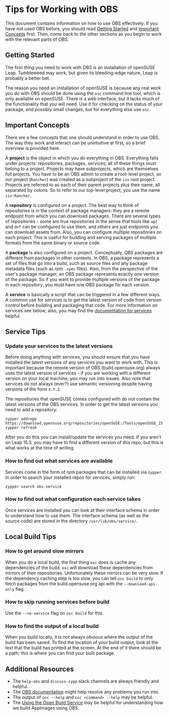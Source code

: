 # Tips for Working with OBS

This document contains information on how to use OBS effectively.
If you have not used OBS before, you should read
[Getting Started](#getting-started) and
[Important Concepts](#important-concepts) first. Then, come back to
the other sections as you begin to work with the relevant parts of OBS.


## Getting Started

The first thing you need to work with OBS is an installation of
openSUSE Leap. Tumbleweed may work, but given its bleeding-edge
nature, Leap is probably a better bet.

The reason you need an installation of openSUSE is because any
real work you do with OBS should be done using the `osc` command
line tool, which is only available on openSUSE. There *is* a web
interface, but it lacks much of the functionality that you will need.
Use it for checking on the status of your package, and possibly small
changes, but for everything else use `osc`.


## Important Concepts

There are a few concepts that one should understand in order to use OBS.
The way they work and interact can be unintuitive at first, so a brief
overview is provided here.

A **project** is the object in which you do everything in OBS.
Everything falls under projects: repositories, packages, services;
all of these things must belong to a project. Projects may have
subprojects, which are themselves full projects. You have to be an
OBS admin to create a root-level project, so our project (`Rancher`)
was created as a subproject of the `isv` root project. Projects are
referred to as each of their parent projects plus their name, all
separated by colons. So to refer to our top-level project, you use
the name `isv:Rancher`.

A **repository** is configured on a project. The best way to think of
repositories is in the context of package managers: they are a remote
endpoint from which you can download packages. There are several types of
repositories - some are true repositories in the sense that tools like
`apt` and `dnf` can be configured to use them, and others are just endpoints
you can download assets from. Also, you can configure multiple repositories
on each project. This is useful for building and serving packages of multiple
formats from the same binary or source code.

A **package** is also configured on a project. Conceptually, OBS packages
are different from packages in other contexts. In OBS, a package represents
a set of files that go into a build, such as source files and any package
metadata files (such as rpm `.spec` files). Also, from the perspective of the
user's package manager, an OBS package represents exactly one version of the
package. So if you want to provide multiple versions of the package in each
repository, you must have one OBS package for each version.

A **service** is basically a script that can be triggered in a few different
ways. A common use for services is to get the latest version of code from
version control before building and packaging that code. For more information
on services see below; also, you may find the
[documentation for services][service_documentation] helpful.

[service_documentation]: https://openbuildservice.org/help/manuals/obs-user-guide/cha.obs.source_service.html#sec.obs.sserv.about


## Service Tips

### Update your services to the latest versions

Before doing anything with services, you should ensure that you have installed
the latest versions of any services you want to work with. This is important
because the remote version of OBS (build.opensuse.org) always uses the latest
version of services - if you are working with a different version on your local
machine, you may run into issues. Also note that services do not always (ever?)
use semantic versioning despite having versions of the form `X.Y.Z`.

The repositories that openSUSE comes configured with do not contain the latest
versions of the OBS services. In order to get the latest versions you need to
add a repository:

```
zypper addrepo https://download.opensuse.org/repositories/openSUSE:/Tools/openSUSE_15.3/openSUSE:Tools.repo
zypper refresh
```

After you do this you can install/update the services you need. If you aren't
on Leap 15.3, you may have to find a different version of this repo, but this
is what works at the time of writing.

### How to find out what services are available

Services come in the form of rpm packages that can be installed via `zypper`.
In order to search your installed repos for services, simply run:

```
zypper search obs-service
```

### How to find out what configuration each service takes

Once services are installed you can look at their interface schema in order
to understand how to use them. The interface schema (as well as the source code)
are stored in the directory `/usr/lib/obs/service/`.


## Local Build Tips

### How to get around slow mirrors

When you do a local build, the first thing `osc` does is cache any dependencies
of the build. `osc` will download these dependencies from mirrors of their
repositories. Unfortunately these mirrors can be very slow. If the dependency
caching step is too slow, you can tell `osc build` to only fetch packages from
the build.opensuse.org api with the `--download-api-only` flag.

### How to skip running services before build

Use the `--no-service` flag on `osc build` for this.

### How to find the output of a local build

When you build locally, it is not always obvious where the output of the build
has been saved. To find the location of your build output, look at the text that
the build has printed at the screen. At the end of it there should be a path;
this is where you can find your built package.


## Additional Resources

- The `help-obs` and `discuss-zypp` slack channels are always friendly and helpful.
- The [OBS documentation][obs_docs] might help resolve any problems you run into.
- The output of `osc --help` and `osc <command> --help` may be helpful.
- The [Using the Open Build Service][using_obs] may be helpful for understanding
  how we build AppImages using OBS.

[obs_docs]: https://openbuildservice.org/help/manuals/obs-user-guide/
[using_obs]: https://docs.appimage.org/packaging-guide/hosted-services/opensuse-build-service.html
